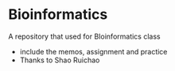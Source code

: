 # Bioinformatics
A repository that used for BIoinformatics class

* include the memos, assignment and practice
* Thanks to Shao Ruichao
